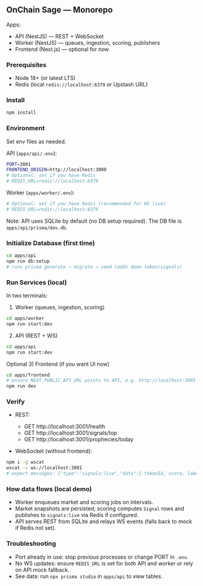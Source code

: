 ## OnChain Sage — Monorepo

Apps:
- API (NestJS) — REST + WebSocket
- Worker (NestJS) — queues, ingestion, scoring, publishers
- Frontend (Next.js) — optional for now

### Prerequisites
- Node 18+ (or latest LTS)
- Redis (local `redis://localhost:6379` or Upstash URL)

### Install
```bash
npm install
```

### Environment
Set env files as needed.

API (`apps/api/.env`):
```bash
PORT=3001
FRONTEND_ORIGIN=http://localhost:3000
# Optional: set if you have Redis
# REDIS_URL=redis://localhost:6379
```

Worker (`apps/worker/.env`):
```bash
# Optional: set if you have Redis (recommended for WS live)
# REDIS_URL=redis://localhost:6379
```

Note: API uses SQLite by default (no DB setup required). The DB file is `apps/api/prisma/dev.db`.

### Initialize Database (first time)
```bash
cd apps/api
npm run db:setup
# runs prisma generate → migrate → seed (adds demo token/signals)
```

### Run Services (local)
In two terminals:

1) Worker (queues, ingestion, scoring)
```bash
cd apps/worker
npm run start:dev
```

2) API (REST + WS)
```bash
cd apps/api
npm run start:dev
```

Optional 3) Frontend (if you want UI now)
```bash
cd apps/frontend
# ensure NEXT_PUBLIC_API_URL points to API, e.g. http://localhost:3001
npm run dev
```

### Verify
- REST:
  - GET http://localhost:3001/health
  - GET http://localhost:3001/signals/top
  - GET http://localhost:3001/prophecies/today

- WebSocket (without frontend):
```bash
npm i -g wscat
wscat -c ws://localhost:3001
# expect messages: {"type":"signals:live","data":{ tokenId, score, label, at }}
```

### How data flows (local demo)
- Worker enqueues market and scoring jobs on intervals.
- Market snapshots are persisted; scoring computes `Signal` rows and publishes to `signals:live` via Redis if configured.
- API serves REST from SQLite and relays WS events (falls back to mock if Redis not set).

### Troubleshooting
- Port already in use: stop previous processes or change PORT in `.env`.
- No WS updates: ensure `REDIS_URL` is set for both API and worker or rely on API mock fallback.
- See data: run `npx prisma studio` in `apps/api` to view tables.


